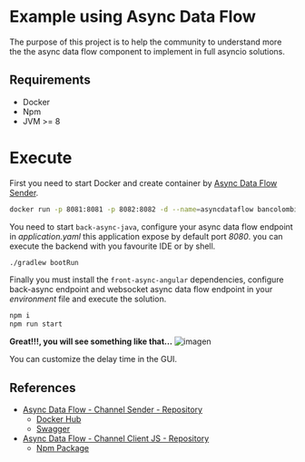 # Example using Async Data Flow

The purpose of this project is to help the community to understand more the the async data flow component to implement in full asyncio solutions.

## Requirements

- Docker
- Npm
- JVM >= 8

# Execute

First you need to start Docker and create container by [Async Data Flow Sender](https://hub.docker.com/repository/docker/bancolombia/async-dataflow-channel-sender).

```sh
docker run -p 8081:8081 -p 8082:8082 -d --name=asyncdataflow bancolombia/async-dataflow-channel-sender:0.1.0
```

You need to start `back-async-java`, configure your async data flow endpoint in _application.yaml_ this application expose by default port _8080_. you can execute the backend with you favourite IDE or by shell.

```sh
./gradlew bootRun
```

Finally you must install the `front-async-angular` dependencies, configure back-async endpoint and websocket async data flow endpoint in your _environment_ file and execute the solution.

```sh
npm i
npm run start
```

**Great!!!, you will see something like that...**
![imagen](https://user-images.githubusercontent.com/12372370/137996397-9ccd0370-9238-452a-8a89-a06861daabcf.png)

You can customize the delay time in the GUI.

## References

- [Async Data Flow - Channel Sender - Repository ](https://github.com/bancolombia/async-dataflow/tree/master/channel-sender)
  - [Docker Hub](https://hub.docker.com/repository/docker/bancolombia/async-dataflow-channel-sender)
  - [Swagger](https://github.com/bancolombia/async-dataflow/tree/master/channel-sender/blob/master/doc/swagger.yaml)
- [Async Data Flow - Channel Client JS - Repository](https://github.com/bancolombia/async-dataflow/clients/clients/client-js)
  - [Npm Package](https://www.npmjs.com/package/chanjs-client)
